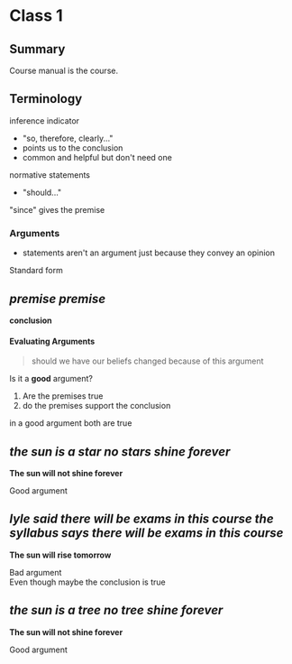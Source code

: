 # Class 1

## Summary
Course manual is the course.

## Terminology
inference indicator
  - "so, therefore, clearly..."
  - points us to the conclusion
  - common and helpful but don't need one

normative statements
  - "should..."

"since" gives the premise

### Arguments

- statements aren't an argument just because they convey an opinion

Standard form

*premise*
*premise*
-----------
**conclusion**

#### Evaluating Arguments

> should we have our beliefs changed because of this argument

Is it a **good** argument?
1. Are the premises true
2. do the premises support the conclusion

in a good argument both are true


*the sun is a star*
*no stars shine forever*
------------------
**The sun will not shine forever**

Good argument


*lyle said there will be exams in this course*
*the syllabus says there will be exams in this course*
------------------
**The sun will rise tomorrow**

Bad argument  
Even though maybe the conclusion is true


*the sun is a tree*
*no tree shine forever*
------------------
**The sun will not shine forever**

Good argument
